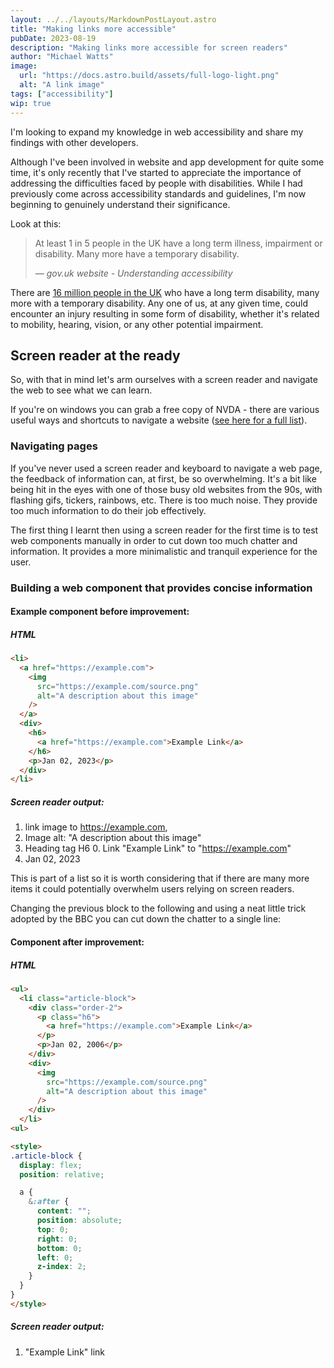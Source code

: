 ```yaml
---
layout: ../../layouts/MarkdownPostLayout.astro
title: "Making links more accessible"
pubDate: 2023-08-19
description: "Making links more accessible for screen readers"
author: "Michael Watts"
image:
  url: "https://docs.astro.build/assets/full-logo-light.png"
  alt: "A link image"
tags: ["accessibility"]
wip: true
---
```


I'm looking to expand my knowledge in web accessibility and share my findings with other developers.

Although I've been involved in website and app development for quite some time, it's only recently that I've started to appreciate the importance of addressing the difficulties faced by people with disabilities. While I had previously come across accessibility standards and guidelines, I'm now beginning to genuinely understand their significance.

Look at this:

> At least 1 in 5 people in the UK have a long term illness, impairment or disability. Many more have a temporary disability.
>
> &mdash; <cite>gov.uk website - Understanding accessibility</cite>

There are [16 million people in the UK](https://www.scope.org.uk/media/disability-facts-figures/) who have a long term disability, many more with a temporary disability. Any one of us, at any given time, could encounter an injury resulting in some form of disability, whether it's related to mobility, hearing, vision, or any other potential impairment.

## Screen reader at the ready

So, with that in mind let's arm ourselves with a screen reader and navigate the web to see what we can learn.

If you're on windows you can grab a free copy of NVDA - there are various useful ways and shortcuts to navigate a website ([see here for a full list](https://webaim.org/resources/shortcuts/nvda)).

### Navigating pages

If you've never used a screen reader and keyboard to navigate a web page, the feedback of information can, at first, be so overwhelming. It's a bit like being hit in the eyes with one of those busy old websites from the 90s, with flashing gifs, tickers, rainbows, etc. There is too much noise. They provide too much information to do their job effectively.

The first thing I learnt then using a screen reader for the first time is to test web components manually in order to cut down too much chatter and information. It provides a more minimalistic and tranquil experience for the user.

### Building a web component that provides concise information

#### Example component before improvement:

##### HTML

```html
<li>
  <a href="https://example.com">
    <img
      src="https://example.com/source.png"
      alt="A description about this image"
    />
  </a>
  <div>
    <h6>
      <a href="https://example.com">Example Link</a>
    </h6>
    <p>Jan 02, 2023</p>
  </div>
</li>
```
##### Screen reader output:

1. link image to https://example.com,
2. Image alt: "A description about this image"
3. Heading tag H6 0. Link "Example Link" to "https://example.com"
4. Jan 02, 2023

This is part of a list so it is worth considering that if there are many more items it could potentially overwhelm users relying on screen readers.

Changing the previous block to the following and using a neat little trick adopted by the BBC you can cut down the chatter to a single line:

#### Component after improvement:

##### HTML

```html
<ul>
  <li class="article-block">
    <div class="order-2">
      <p class="h6">
        <a href="https://example.com">Example Link</a>
      </p>
      <p>Jan 02, 2006</p>
    </div>
    <div>
      <img
        src="https://example.com/source.png"
        alt="A description about this image"
      />
    </div>
  </li>
<ul>

<style>
.article-block {
  display: flex;
  position: relative;

  a {
    &:after {
      content: "";
      position: absolute;
      top: 0;
      right: 0;
      bottom: 0;
      left: 0;
      z-index: 2;
    }
  }
}
</style>
```
##### Screen reader output:
1. "Example Link" link

